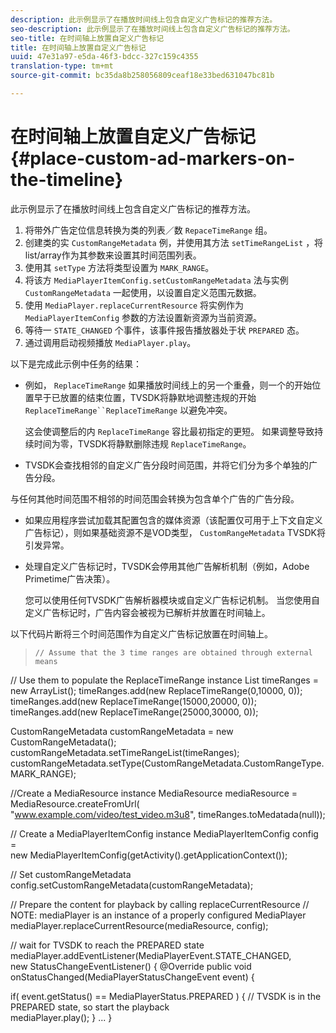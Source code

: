 ```yaml
---
description: 此示例显示了在播放时间线上包含自定义广告标记的推荐方法。
seo-description: 此示例显示了在播放时间线上包含自定义广告标记的推荐方法。
seo-title: 在时间轴上放置自定义广告标记
title: 在时间轴上放置自定义广告标记
uuid: 47e31a97-e5da-46f3-bdcc-327c159c4355
translation-type: tm+mt
source-git-commit: bc35da8b258056809ceaf18e33bed631047bc81b

---
```



# 在时间轴上放置自定义广告标记 {#place-custom-ad-markers-on-the-timeline}

此示例显示了在播放时间线上包含自定义广告标记的推荐方法。

1. 将带外广告定位信息转换为类的列表／数 `RepaceTimeRange` 组。
1. 创建类的实 `CustomRangeMetadata` 例，并使用其方法 `setTimeRangeList` ，将list/array作为其参数来设置其时间范围列表。
1. 使用其 `setType` 方法将类型设置为 `MARK_RANGE`。
1. 将该方 `MediaPlayerItemConfig.setCustomRangeMetadata` 法与实例 `CustomRangeMetadata` 一起使用，以设置自定义范围元数据。
1. 使用 `MediaPlayer.replaceCurrentResource` 将实例作为 `MediaPlayerItemConfig` 参数的方法设置新资源为当前资源。
1. 等待一 `STATE_CHANGED` 个事件，该事件报告播放器处于状 `PREPARED` 态。
1. 通过调用启动视频播放 `MediaPlayer.play`。

以下是完成此示例中任务的结果：

* 例如， `ReplaceTimeRange` 如果播放时间线上的另一个重叠，则一个的开始位置早于已放置的结束位置，TVSDK将静默地调整违规的开始 `ReplaceTimeRange``ReplaceTimeRange` 以避免冲突。

   这会使调整后的内 `ReplaceTimeRange` 容比最初指定的更短。 如果调整导致持续时间为零，TVSDK将静默删除违规 `ReplaceTimeRange`。

* TVSDK会查找相邻的自定义广告分段时间范围，并将它们分为多个单独的广告分段。

与任何其他时间范围不相邻的时间范围会转换为包含单个广告的广告分段。

* 如果应用程序尝试加载其配置包含的媒体资源（该配置仅可用于上下文自定义广告标记），则如果基础资源不是VOD类型， `CustomRangeMetadata` TVSDK将引发异常。

* 处理自定义广告标记时，TVSDK会停用其他广告解析机制（例如，Adobe Primetime广告决策）。

   您可以使用任何TVSDK广告解析器模块或自定义广告标记机制。 当您使用自定义广告标记时，广告内容会被视为已解析并放置在时间轴上。

以下代码片断将三个时间范围作为自定义广告标记放置在时间轴上。
>```java>
>// Assume that the 3 time ranges are obtained through external means 
// Use them to populate the ReplaceTimeRange instance 
List<ReplaceTimeRange> timeRanges = new ArrayList<ReplaceTimeRange>(); 
timeRanges.add(new ReplaceTimeRange(0,10000, 0)); 
timeRanges.add(new ReplaceTimeRange(15000,20000, 0)); 
timeRanges.add(new ReplaceTimeRange(25000,30000, 0)); 

CustomRangeMetadata customRangeMetadata = new CustomRangeMetadata(); 
customRangeMetadata.setTimeRangeList(timeRanges); 
customRangeMetadata.setType(CustomRangeMetadata.CustomRangeType.MARK_RANGE); 

//Create a MediaResource instance 
MediaResource mediaResource = MediaResource.createFromUrl( 
       "www.example.com/video/test_video.m3u8", timeRanges.toMedatada(null)); 

// Create a MediaPlayerItemConfig instance 
MediaPlayerItemConfig config =  
 new MediaPlayerItemConfig(getActivity().getApplicationContext()); 

// Set customRangeMetadata 
config.setCustomRangeMetadata(customRangeMetadata); 

// Prepare the content for playback by calling replaceCurrentResource 
// NOTE: mediaPlayer is an instance of a properly configured MediaPlayer  
mediaPlayer.replaceCurrentResource(mediaResource, config); 

// wait for TVSDK to reach the PREPARED state 
mediaPlayer.addEventListener(MediaPlayerEvent.STATE_CHANGED,  
 new StatusChangeEventListener() { 
   @Override 
   public void onStatusChanged(MediaPlayerStatusChangeEvent event) { 

   if( event.getStatus() == MediaPlayerStatus.PREPARED ) { 
       // TVSDK is in the PREPARED state, so start the playback  
       mediaPlayer.play(); 
   } 
   ... 
}
```>

